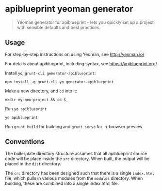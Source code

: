 # apiblueprint yeoman generator

> Yeoman generator for apiblueprint - lets you quickly set up a project with sensible defaults and best practices.

## Usage

For step-by-step instructions on using Yeoman, see http://yeoman.io/

For details about apiblueprint, including syntax, see https://apiblueprint.org/

Install `yo`, `grunt-cli`, `generator-apiblueprint`:
```
npm install -g grunt-cli yo generator-apiblueprint
```

Make a new directory, and `cd` into it:
```
mkdir my-new-project && cd $_
```

Run `yo apiblueprint`
```
yo apiblueprint
```

Run `grunt build` for building and `grunt serve` for in-browser preview

## Conventions
The boilerplate directory structure assumes that all apiblueprint source code will be place inside the `src` directory. When built, the output will be placed in the `dist` directory.

The `src` directory has been designed such that there is a single `index.html` file, which pulls in various modules from the `modules` directory. When building, these are combined into a single index.html file.